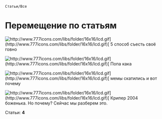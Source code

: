 `Статьи/Все`

# Перемещение по статьям

![http://www.777icons.com/libs/folder/16x16/lcd.gif](http://www.777icons.com/libs/folder/16x16/lcd.gif)[<font size="3"> 5 способ съесть своё говно</font>](https://pl0xo.github.io/5-sposobov-siest-svoiyo-govno1/)

![http://www.777icons.com/libs/folder/16x16/lcd.gif](http://www.777icons.com/libs/folder/16x16/lcd.gif)[<font size="3"> Попа кака</font>](https://pl0xo.github.io/popa-kaka2/)

![http://www.777icons.com/libs/folder/16x16/lcd.gif](http://www.777icons.com/libs/folder/16x16/lcd.gif)[<font size="3"> мемы скатились и вот почему</font>](https://pl0xo.github.io/msivp3/)

![http://www.777icons.com/libs/folder/16x16/lcd.gif](http://www.777icons.com/libs/folder/16x16/lcd.gif)[<font size="3"> Крипер 2004 боженька. Но почему? Сейчас мы разберем это.</font>](https://pl0xo.github.io/unnamed3)

Статьи: **4**
